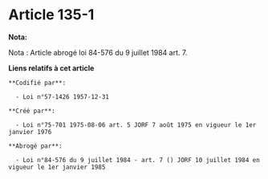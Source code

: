 # Article 135-1

**Nota:**

Nota : Article abrogé loi 84-576 du 9 juillet 1984 art. 7.

**Liens relatifs à cet article**

	**Codifié par**:

	  - Loi n°57-1426 1957-12-31

	**Créé par**:

	  - Loi n°75-701 1975-08-06 art. 5 JORF 7 août 1975 en vigueur le 1er janvier 1976

	**Abrogé par**:

	  - Loi n°84-576 du 9 juillet 1984 - art. 7 () JORF 10 juillet 1984 en vigueur le 1er janvier 1985
